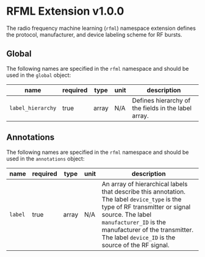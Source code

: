 # RFML Extension v1.0.0
The radio frequency machine learning (`rfml`) namespace extension defines the protocol, manufacturer, and device labeling scheme for RF bursts.

## Global

The following names are specified in the `rfml` namespace and should be used in the `global` object:

|name|required|type|unit|description|
|----|--------------|-------|-------|-----------|
|`label_hierarchy`|true|array|N/A|Defines hierarchy of the fields in the label array.|

## Annotations

The following names are specified in the `rfml` namespace and should be used in the `annotations` object:

|name|required|type|unit|description|
|----|--------------|-------|-------|-----------|
|`label`|true|array|N/A|An array of hierarchical labels that describe this annotation. The label `device_type` is the type of RF transmitter or signal source.  The label `manufacturer_ID` is the manufacturer of the transmitter. The label `device_ID` is the source of the RF signal.|
